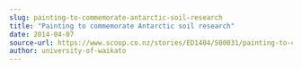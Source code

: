 ```yaml
---
slug: painting-to-commemorate-antarctic-soil-research
title: "Painting to commemorate Antarctic soil research"
date: 2014-04-07
source-url: https://www.scoop.co.nz/stories/ED1404/S00031/painting-to-commemorate-antarctic-soil-research.htm
author: university-of-waikato
---
```

